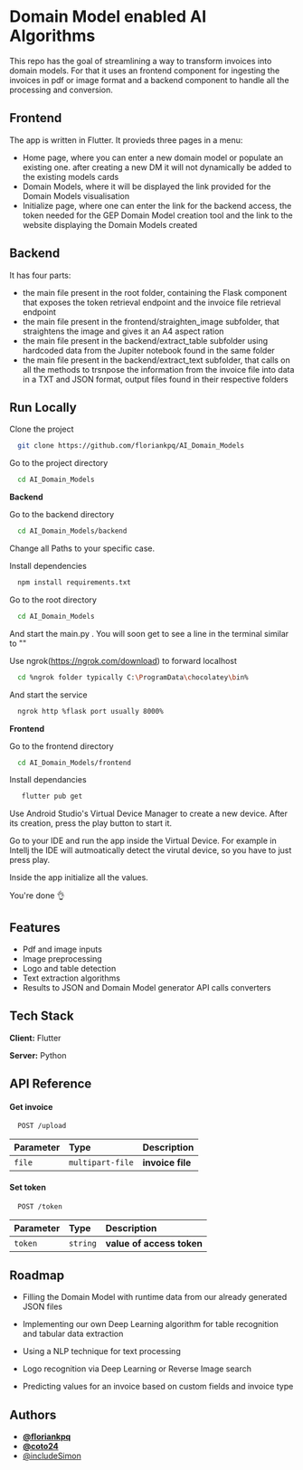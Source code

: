 
# Domain Model enabled AI Algorithms

This repo has the goal of streamlining a way to transform invoices into domain models. For that it uses an frontend component for ingesting the invoices in pdf or image format and a backend component to handle all the processing  and conversion.




## Frontend

The app is written in Flutter. It provieds three pages in a menu:
- Home page, where you can enter a new domain model or populate an existing one. after creating a new DM it will not dynamically be added to the existing models cards
- Domain Models, where it will be displayed the link provided for the Domain Models visualisation
- Initialize page, where one can enter the link for the backend access, the token needed for the GEP Domain Model creation tool and the link to the website displaying the Domain Models created


## Backend

It has four parts:
- the main file present in the root folder, containing the Flask component that exposes the token retrieval endpoint and the invoice file retrieval endpoint
- the main file present in the frontend/straighten_image subfolder, that straightens the image and gives it an A4 aspect ration
- the main file present in the backend/extract_table subfolder using hardcoded data from the Jupiter notebook found in the same folder
- the main file present in the backend/extract_text subfolder, that calls on all the methods to trsnpose the information from the invoice file into data in a TXT and JSON format, output files found in their respective folders


## Run Locally

Clone the project

```bash
  git clone https://github.com/floriankpq/AI_Domain_Models
```

Go to the project directory

```bash
  cd AI_Domain_Models
```


**Backend**

Go to the backend directory

```bash
  cd AI_Domain_Models/backend
```

Change all Paths to your specific case.

Install dependencies

```bash
  npm install requirements.txt
```

Go to the root directory

```bash
  cd AI_Domain_Models
```

And start the main.py .
You will soon get to see a line in the terminal similar to "" 

Use ngrok(https://ngrok.com/download) to forward localhost

```bash
  cd %ngrok folder typically C:\ProgramData\chocolatey\bin%
```

And start the service
```bash
  ngrok http %flask port usually 8000%
```

**Frontend**

Go to the frontend directory

```bash
  cd AI_Domain_Models/frontend
```

Install dependancies
```bash
   flutter pub get
```

Use Android Studio's Virtual Device Manager to create a new device.
After its creation, press the play button to start it.

Go to your IDE and run the app inside the Virtual Device.
For example in Intellj the IDE will autmoatically detect the virutal device, so you have to just press play.

Inside the app initialize all the values.

You're done 👌





## Features

- Pdf and image inputs
- Image preprocessing
- Logo and table detection
- Text extraction algorithms
- Results to JSON and Domain Model generator API calls converters


## Tech Stack

**Client:** Flutter

**Server:** Python


## API Reference

#### **Get invoice**

```http
  POST /upload
```

| Parameter | Type     | Description                |
| :-------- | :------- | :------------------------- |
| `file`    | `multipart-file` | **invoice file** |

#### **Set token**

```http
  POST /token
```

| Parameter | Type     | Description                       |
| :-------- | :------- | :-------------------------------- |
| `token`   | `string` | **value of access token**         |



## Roadmap

- Filling the Domain Model with runtime data from our already generated JSON files

- Implementing our own Deep Learning algorithm for table recognition and tabular data extraction

- Using a NLP technique for text processing 

- Logo recognition via Deep Learning or Reverse Image search

- Predicting values for an invoice based on custom fields and invoice type


## Authors

- **[@floriankpq](https://www.github.com/floriankpq)**
- **[@coto24](https://github.com/coto24)**
- [@includeSimon](https://github.com/includeSimon)

